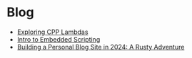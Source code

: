 # Blog
- [Exploring CPP Lambdas](#/blogposts/(2024-03-24-1711305012)_Exploring%20CPP%20Lambdas.md) <span style="float: right;"></span>
- [Intro to Embedded Scripting](#/blogposts/(2024-03-04-1709611744)_Intro%20to%20Embedded%20Scripting.md) <span style="float: right;"></span>
- [Building a Personal Blog Site in 2024: A Rusty Adventure](#/blogposts/(2024-01-31-1706631622)_Building%20a%20Personal%20Blog%20Site%20in%202024%3A%20A%20Rusty%20Adventure.md) <span style="float: right;"></span>
